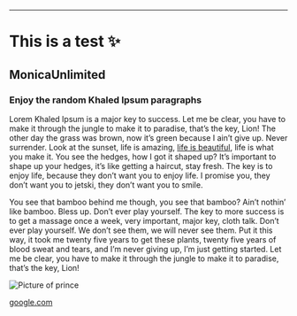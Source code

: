 ---
# This is a test :sparkles:
## MonicaUnlimited
### Enjoy the random Khaled Ipsum paragraphs
        
Lorem Khaled Ipsum is a major key to success. Let me be clear, you have to make it through the jungle to make it to paradise, that’s the key, Lion! The other day the grass was brown, now it’s green because I ain’t give up. Never surrender. Look at the sunset, life is amazing, [life is beautiful](yahoo.com), life is what you make it. You see the hedges, how I got it shaped up? It’s important to shape up your hedges, it’s like getting a haircut, stay fresh. The key is to enjoy life, because they don’t want you to enjoy life. I promise you, they don’t want you to jetski, they don’t want you to smile.       
                        
You see that bamboo behind me though, you see that bamboo? Ain’t nothin’ like bamboo. Bless up. Don’t ever play yourself. The key to more success is to get a massage once a week, very important, major key, cloth talk. Don’t ever play yourself. We don’t see them, we will never see them. Put it this way, it took me twenty five years to get these plants, twenty five years of blood sweat and tears, and I’m never giving up, I’m just getting started. Let me be clear, you have to make it through the jungle to make it to paradise, that’s the key, Lion!
          
![Picture of prince](http://i.dailymail.co.uk/i/pix/2016/06/07/17/34DE496C00000578-3629776-image-a-55_1465318001024.jpg)  
        
 [google.com](https://google.com)
        

